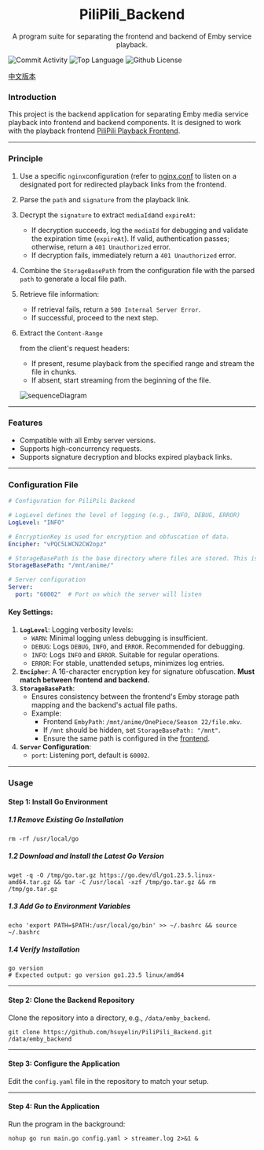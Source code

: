 <h1 align="center">PiliPili_Backend</h1>

<p align="center">A program suite for separating the frontend and backend of Emby service playback.</p>



![Commit Activity](https://img.shields.io/github/commit-activity/m/hsuyelin/PiliPili_Backend/main) ![Top Language](https://img.shields.io/github/languages/top/hsuyelin/PiliPili_Backend) ![Github License](https://img.shields.io/github/license/hsuyelin/PiliPili_Backend)



[中文版本](https://github.com/hsuyelin/PiliPili_Backend/blob/main/README_CN.md)

### Introduction

This project is the backend application for separating Emby media service playback into frontend and backend components. It is designed to work with the playback frontend [PiliPili Playback Frontend](https://github.com/hsuyelin/PiliPili_Fronted).

------

### Principle

1. Use a specific `nginx`configuration (refer to [nginx.conf](https://github.com/hsuyelin/PiliPili_Backend/blob/main/nginx/nginx.conf) to listen on a designated port for redirected playback links from the frontend.

2. Parse the `path` and `signature` from the playback link.

3. Decrypt the `signature` to extract `mediaId`and `expireAt`:

    - If decryption succeeds, log the `mediaId` for debugging and validate the expiration time (`expireAt`). If valid, authentication passes; otherwise, return a `401 Unauthorized` error.
    - If decryption fails, immediately return a `401 Unauthorized` error.

4. Combine the `StorageBasePath` from the configuration file with the parsed `path` to generate a local file path.

5. Retrieve file information:

    - If retrieval fails, return a `500 Internal Server Error`.
    - If successful, proceed to the next step.

6. Extract the `Content-Range`

   from the client's request headers:

    - If present, resume playback from the specified range and stream the file in chunks.
    - If absent, start streaming from the beginning of the file.

   ![sequenceDiagram](https://github.com/hsuyelin/PiliPili_Backend/blob/main/img/sequenceDiagram.png)

------

### Features

- Compatible with all Emby server versions.
- Supports high-concurrency requests.
- Supports signature decryption and blocks expired playback links.

------

### Configuration File

```yaml
# Configuration for PiliPili Backend

# LogLevel defines the level of logging (e.g., INFO, DEBUG, ERROR)
LogLevel: "INFO"

# EncryptionKey is used for encryption and obfuscation of data.
Encipher: "vPQC5LWCN2CW2opz"

# StorageBasePath is the base directory where files are stored. This is a prefix for the storage paths.
StorageBasePath: "/mnt/anime/"

# Server configuration
Server:
  port: "60002"  # Port on which the server will listen
```

#### Key Settings:

1. **`LogLevel`**: Logging verbosity levels:
    - `WARN`: Minimal logging unless debugging is insufficient.
    - `DEBUG`: Logs `DEBUG`, `INFO`, and `ERROR`. Recommended for debugging.
    - `INFO`: Logs `INFO` and `ERROR`. Suitable for regular operations.
    - `ERROR`: For stable, unattended setups, minimizes log entries.
2. **`Encipher`**: A 16-character encryption key for signature obfuscation. **Must match between frontend and backend.**
3. **`StorageBasePath`**:
    - Ensures consistency between the frontend's Emby storage path mapping and the backend's actual file paths.
    - Example:
        - Frontend `EmbyPath`: `/mnt/anime/OnePiece/Season 22/file.mkv`.
        - If `/mnt` should be hidden, set `StorageBasePath: "/mnt"`.
        - Ensure the same path is configured in the [frontend](https://github.com/hsuyelin/PiliPili_Fronted).
4. **`Server` Configuration**:
    - `port`: Listening port, default is `60002`.

------

### Usage

#### Step 1: Install Go Environment

##### 1.1 Remove Existing Go Installation

```shell
rm -rf /usr/local/go
```

##### 1.2 Download and Install the Latest Go Version

```shell
wget -q -O /tmp/go.tar.gz https://go.dev/dl/go1.23.5.linux-amd64.tar.gz && tar -C /usr/local -xzf /tmp/go.tar.gz && rm /tmp/go.tar.gz
```

##### 1.3 Add Go to Environment Variables

```shell
echo 'export PATH=$PATH:/usr/local/go/bin' >> ~/.bashrc && source ~/.bashrc
```

##### 1.4 Verify Installation

```shell
go version
# Expected output: go version go1.23.5 linux/amd64
```

------

#### Step 2: Clone the Backend Repository

Clone the repository into a directory, e.g., `/data/emby_backend`.

```shell
git clone https://github.com/hsuyelin/PiliPili_Backend.git /data/emby_backend
```

------

#### Step 3: Configure the Application

Edit the `config.yaml` file in the repository to match your setup.

------

#### Step 4: Run the Application

Run the program in the background:

```shell
nohup go run main.go config.yaml > streamer.log 2>&1 &
```